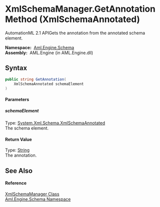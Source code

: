 XmlSchemaManager.GetAnnotation Method (XmlSchemaAnnotated)
==========================================================
AutomationML 2.1 APIGets the annotation from the annotated schema element.

  **Namespace:**  [Aml.Engine.Schema][1]  
  **Assembly:**  AML.Engine (in AML.Engine.dll)

Syntax
------

```csharp
public string GetAnnotation(
	XmlSchemaAnnotated schemaElement
)
```

#### Parameters

##### *schemaElement*
Type: [System.Xml.Schema.XmlSchemaAnnotated][2]  
The schema element.

#### Return Value
Type: [String][3]  
The annotation.

See Also
--------

#### Reference
[XmlSchemaManager Class][4]  
[Aml.Engine.Schema Namespace][1]  

[1]: ../README.md
[2]: https://docs.microsoft.com/dotnet/api/system.xml.schema.xmlschemaannotated
[3]: https://docs.microsoft.com/dotnet/api/system.string
[4]: README.md
[5]: https://www.automationml.org
[6]: ../../icons/logoShade.png